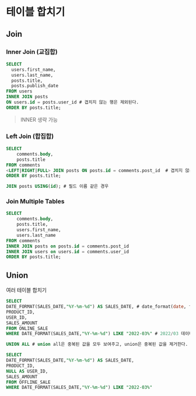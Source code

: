 # 테이블 합치기

## Join

### Inner Join (교집합)

```sql
SELECT
  users.first_name,
  users.last_name,
  posts.title,
  posts.publish_date
FROM users
INNER JOIN posts
ON users.id = posts.user_id # 겹치지 않는 행은 제외된다.
ORDER BY posts.title;
```

> INNER 생략 가능 

### Left Join (합집합)

```sql
SELECT
	comments.body,
	posts.title
FROM comments
<LEFT|RIGHT|FULL> JOIN posts ON posts.id = comments.post_id  # 겹치지 않은 posts 테이블의 행은 NULL 
ORDER BY posts.title;
```

```sql
JOIN posts USING(id); # 필드 이름 같은 경우
```

### Join Multiple Tables

```sql
SELECT
	comments.body,
	posts.title,
	users.first_name,	
	users.last_name
FROM comments
INNER JOIN posts on posts.id = comments.post_id
INNER JOIN users on users.id = comments.user_id
ORDER BY posts.title;
```

## Union

여러 테이블 합치기 

```sql
SELECT 
DATE_FORMAT(SALES_DATE,"%Y-%m-%d") AS SALES_DATE, # date_format(date, format)
PRODUCT_ID,
USER_ID,
SALES_AMOUNT
FROM ONLINE_SALE
WHERE DATE_FORMAT(SALES_DATE,"%Y-%m-%d") LIKE "2022-03%" # 2022/03 데이터만 추출

UNION ALL # union all은 중복된 값을 모두 보여주고, union은 중복된 값을 제거한다.

SELECT 
DATE_FORMAT(SALES_DATE,"%Y-%m-%d") AS SALES_DATE,
PRODUCT_ID,
NULL AS USER_ID,
SALES_AMOUNT
FROM OFFLINE_SALE
WHERE DATE_FORMAT(SALES_DATE,"%Y-%m-%d") LIKE "2022-03%"
```

